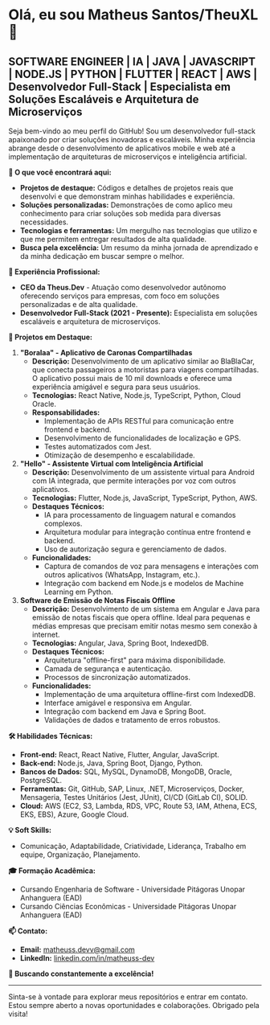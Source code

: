 # Olá, eu sou Matheus Santos/TheuXL 👋

## SOFTWARE ENGINEER | IA | JAVA | JAVASCRIPT | NODE.JS | PYTHON | FLUTTER | REACT | AWS | Desenvolvedor Full-Stack | Especialista em Soluções Escaláveis e Arquitetura de Microserviços

Seja bem-vindo ao meu perfil do GitHub! Sou um desenvolvedor full-stack apaixonado por criar soluções inovadoras e escaláveis. Minha experiência abrange desde o desenvolvimento de aplicativos mobile e web até a implementação de arquiteturas de microserviços e inteligência artificial.

**🚀 O que você encontrará aqui:**

-   **Projetos de destaque:** Códigos e detalhes de projetos reais que desenvolvi e que demonstram minhas habilidades e experiência.
-   **Soluções personalizadas:** Demonstrações de como aplico meu conhecimento para criar soluções sob medida para diversas necessidades.
-   **Tecnologias e ferramentas:** Um mergulho nas tecnologias que utilizo e que me permitem entregar resultados de alta qualidade.
-   **Busca pela excelência:** Um resumo da minha jornada de aprendizado e da minha dedicação em buscar sempre o melhor.

**💼 Experiência Profissional:**

-   **CEO da Theus.Dev** - Atuação como desenvolvedor autônomo oferecendo serviços para empresas, com foco em soluções personalizadas e de alta qualidade.
-   **Desenvolvedor Full-Stack (2021 - Presente):** Especialista em soluções escaláveis e arquitetura de microserviços.

**🎯 Projetos em Destaque:**

1.  **"Boralaa" - Aplicativo de Caronas Compartilhadas**
    -   **Descrição:** Desenvolvimento de um aplicativo similar ao BlaBlaCar, que conecta passageiros a motoristas para viagens compartilhadas. O aplicativo possui mais de 10 mil downloads e oferece uma experiência amigável e segura para seus usuários.
    -   **Tecnologias:** React Native, Node.js, TypeScript, Python, Cloud Oracle.
    -   **Responsabilidades:**
        -   Implementação de APIs RESTful para comunicação entre frontend e backend.
        -   Desenvolvimento de funcionalidades de localização e GPS.
        -   Testes automatizados com Jest.
        -   Otimização de desempenho e escalabilidade.
2.  **"Hello" - Assistente Virtual com Inteligência Artificial**
    -   **Descrição:** Desenvolvimento de um assistente virtual para Android com IA integrada, que permite interações por voz com outros aplicativos.
    -   **Tecnologias:** Flutter, Node.js, JavaScript, TypeScript, Python, AWS.
    -   **Destaques Técnicos:**
        -   IA para processamento de linguagem natural e comandos complexos.
        -   Arquitetura modular para integração contínua entre frontend e backend.
        -   Uso de autorização segura e gerenciamento de dados.
    -   **Funcionalidades:**
        -   Captura de comandos de voz para mensagens e interações com outros aplicativos (WhatsApp, Instagram, etc.).
        -   Integração com backend em Node.js e modelos de Machine Learning em Python.
3.  **Software de Emissão de Notas Fiscais Offline**
    -   **Descrição:** Desenvolvimento de um sistema em Angular e Java para emissão de notas fiscais que opera offline. Ideal para pequenas e médias empresas que precisam emitir notas mesmo sem conexão à internet.
    -   **Tecnologias:** Angular, Java, Spring Boot, IndexedDB.
    -   **Destaques Técnicos:**
        -   Arquitetura "offline-first" para máxima disponibilidade.
        -   Camada de segurança e autenticação.
        -   Processos de sincronização automatizados.
    -   **Funcionalidades:**
        -   Implementação de uma arquitetura offline-first com IndexedDB.
        -   Interface amigável e responsiva em Angular.
        -   Integração com backend em Java e Spring Boot.
        -   Validações de dados e tratamento de erros robustos.

**🛠️ Habilidades Técnicas:**

-   **Front-end:** React, React Native, Flutter, Angular, JavaScript.
-   **Back-end:** Node.js, Java, Spring Boot, Django, Python.
-   **Bancos de Dados:** SQL, MySQL, DynamoDB, MongoDB, Oracle, PostgreSQL.
-   **Ferramentas:** Git, GitHub, SAP, Linux, .NET, Microserviços, Docker, Mensageria, Testes Unitários (Jest, JUnit), CI/CD (GitLab CI), SOLID.
-   **Cloud:** AWS (EC2, S3, Lambda, RDS, VPC, Route 53, IAM, Athena, ECS, EKS, EBS), Azure, Google Cloud.

**💡 Soft Skills:**

-   Comunicação, Adaptabilidade, Criatividade, Liderança, Trabalho em equipe, Organização, Planejamento.

**🎓 Formação Acadêmica:**

-   Cursando Engenharia de Software - Universidade Pitágoras Unopar Anhanguera (EAD)
-   Cursando Ciências Econômicas - Universidade Pitágoras Unopar Anhanguera (EAD)

**📫 Contato:**

-   **Email:** matheuss.devv@gmail.com
-   **LinkedIn:** [linkedin.com/in/matheuss-dev](https://www.linkedin.com/in/matheuss-dev)

**🌱 Buscando constantemente a excelência!**

---

Sinta-se à vontade para explorar meus repositórios e entrar em contato. Estou sempre aberto a novas oportunidades e colaborações. Obrigado pela visita!

